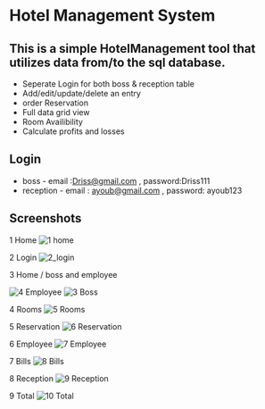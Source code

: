 # Hotel Management System

## This is a simple HotelManagement tool that utilizes data from/to the sql database.
- Seperate Login for both boss & reception table
- Add/edit/update/delete an entry
- order Reservation
- Full data grid view
- Room Availibility
- Calculate profits and losses

## Login
- boss - email :Driss@gmail.com , password:Driss111 
- reception - email : ayoub@gmail.com , password:  ayoub123
  
 
## Screenshots
1 Home 
![1 home](https://user-images.githubusercontent.com/78425397/182396165-e001cf5f-6bec-4edd-8376-cd94f11d4d34.png)

2 Login 
![2_login ](https://user-images.githubusercontent.com/78425397/182394722-bc7bb6e8-533e-4c7f-8546-f74ba08a7b4e.png)

3 Home / boss and employee 

![4 Employee](https://user-images.githubusercontent.com/78425397/182399090-0b878bcd-256f-4a26-b1ab-87c24b6e89d4.png)
![3 Boss](https://user-images.githubusercontent.com/78425397/182399104-cd831c13-f8b7-4e5c-b47a-4148917bd165.png)

4 Rooms
![5 Rooms](https://user-images.githubusercontent.com/78425397/182399163-08117073-e2bd-471e-914e-26041ad3c8cb.png)

5 Reservation
![6 Reservation](https://user-images.githubusercontent.com/78425397/182399174-1a983c2f-83b0-4445-a5ec-9a3a9c279f64.png)

6 Employee
![7 Employee](https://user-images.githubusercontent.com/78425397/182399180-9af5d67b-bc6a-4ed5-85d1-bebfbec42dc5.png)

7 Bills
![8 Bills](https://user-images.githubusercontent.com/78425397/182399184-2289a692-7038-4b9b-8659-619c2210e915.png)

8 Reception
![9 Reception](https://user-images.githubusercontent.com/78425397/182399187-7cdc6844-1ce8-44f3-98db-16314cb698f8.png)

9 Total
![10 Total](https://user-images.githubusercontent.com/78425397/182399195-5b2d060f-c02a-4ce0-b687-cc86941d83c7.png)
